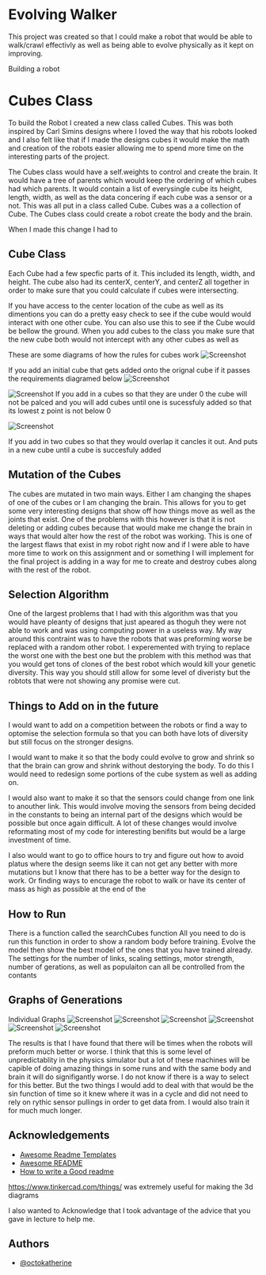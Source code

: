 
# Evolving Walker

This project was created so that I could make a robot that would be able to walk/crawl effectivly as well as being able to evolve physically as it kept on improving. 

Building a robot

# Cubes Class

To build the Robot I created a new class called Cubes. This was both inspired by Carl Simins designs where I loved the way that his robots looked and I also felt like that if I made the designs cubes it would make the math and creation of the robots easier allowing me to spend more time on the interesting parts of the project. 

The Cubes class would have a self.weights to control and create the brain. It would have a tree of parents which would keep the ordering of which cubes had which parents. It would contain a list of everysingle cube its height, length, width, as well as the data concering if each cube was a sensor or a not. This was all put in a class called Cube. Cubes was a a collection of Cube. The Cubes class could create a robot create the body and the brain. 

When I made this change I had to 
## Cube Class
Each Cube had a few specfic parts of it. This included its length, width, and height. The cube also had its centerX, centerY, and centerZ all together in order to make sure that you could calculate if cubes were intersecting. 

If you have access to the center location of the cube as well as its dimentions you can do a pretty easy check to see if the cube would would interact with one other cube. You can also use this to see if the Cube would be bellow the ground. When you add cubes to the class you make sure that the new cube both would not intercept with any other cubes as well as 

These are some diagrams of how the rules for cubes work
![Screenshot](/ReadMeImages/oneBox.png)

If you add an initial cube that gets added onto the orignal cube if it passes the requirements
diagramed below
![Screenshot](/ReadMeImages/twoBoxs.png)


![Screenshot](/ReadMeImages/IlligalUnder.png)
If you add in a cubes so that they are under 0 the cube will not be palced and you
will add cubes until one is sucessfuly added so that its lowest z point is not below 0

![Screenshot](/ReadMeImages/overlap.png)

If you add in two cubes so that they would overlap it cancles it out.
And puts in a new cube until a cube is succesfuly added

## Mutation of the Cubes

The cubes are mutated in two main ways. Either I am changing the shapes of one of the cubes or I am changing the brain. This allows for you to get some very interesting designs that show off how things move as well as the joints that exist. One of the problems with this however is that it is not deleting or adding cubes because that would make me change the brain in ways that would alter how the rest of the robot was working. This is one of the largest flaws that exist in my robot right now and if I were able to have more time to work on this assignment and or something I will implement for the final project is adding in a way for me to create and destroy cubes along with the rest of the robot. 
## Selection Algorithm
One of the largest problems that I had with this algorithm was that you would have pleanty of designs that just apeared as thoguh they were not able to work and was using computing power in a useless way. My way around this contraint was to have the robots that was preforming worse be replaced with a random other robot. I experemented with trying to replace the worst one with the best one but the problem with this method was that you would get tons of clones of the best robot which would kill your genetic diversity. This way you should still allow for some level of diveristy but the robtots that were not showing any promise were cut. 
## Things to Add on in the future
I would want to add on a competition between the robots or find a way to optomise the selection formula so that you can both have lots of diversity but still focus on the stronger designs. 


I would want to make it so that the body could evolve to grow and shrink so that the brain can grow and shrink without destorying the body. To do this I would need to redesign some portions of the cube system as well as adding on.

I would also want to make it so that the sensors could change from one link to anouther link. This would involve moving the sensors from being decided in the constants to being an internal part of the designs which would be possible but once again difficult. A lot of these changes would involve reformating most of my code for interesting benifits but would be a large investment of time. 

I also would want to go to office hours to try and figure out how to avoid platus where the design seems like it can not get any better with more mutations but I know that there has to be a better way for the design to work. Or finding ways to encurage the robot to walk or have its center of mass as high as possible at the end of the 
## How to Run 
There is a function called the searchCubes function
All you need to do is run this function in order to show a random body before training. Evolve the model then show the best model of the ones that you have trained already. 
The settings for the number of links, scaling settings, motor strength, number of gerations, as well as populaiton can all be controlled from the contants

## Graphs of Generations

Individual Graphs
![Screenshot](/ReadMeImages/Figure_1.png)
![Screenshot](/ReadMeImages/Figure_2.png)
![Screenshot](/ReadMeImages/Figure_3.png)
![Screenshot](/ReadMeImages/Figure_4.png)
![Screenshot](/ReadMeImages/Figure_5.png)
![Screenshot](/ReadMeImages/Combined.png)

The results is that I have found that there will be times when the robots will preform much better or worse. I think that this is some level of unpredictablity in the physics simulator but a lot of these machines will be capible of doing amazing things in some runs and with the same body and brain it will do signifigantly worse. I do not know if there is a way to select for this better. But the two things I would add to deal with that would be the sin function of time so it knew where it was in a cycle and did not need to rely on rythic sensor pullings in order to get data from. I would also train it for much much longer. 




## Acknowledgements

 - [Awesome Readme Templates](https://awesomeopensource.com/project/elangosundar/awesome-README-templates)
 - [Awesome README](https://github.com/matiassingers/awesome-readme)
 - [How to write a Good readme](https://bulldogjob.com/news/449-how-to-write-a-good-readme-for-your-github-project)

https://www.tinkercad.com/things/ was extremely useful for making the 3d diagrams 

I also wanted to Acknowledge that I took advantage of the advice that you gave in lecture to help me. 

## Authors

- [@octokatherine](https://www.github.com/octokatherine)

